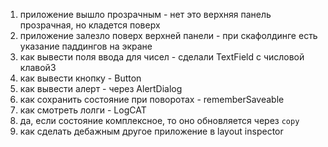 1. приложение вышло прозрачным - нет это верхняя панель прозрачная, но кладется поверх
2. приложение залезло поверх верхней панели - при скафолдинге есть указание паддингов на экране
3. как вывести поля ввода для чисел - сделали TextField с числовой клавой3
4. как вывести кнопку - Button
5. как вывести алерт - через AlertDialog
6. как сохранить состояние при поворотах - rememberSaveable
7. как смотреть лолги - LogCAT
8. да, если состояние комплексное, то оно обновляется через `copy`
9. как сделать дебажным другое приложение в layout inspector